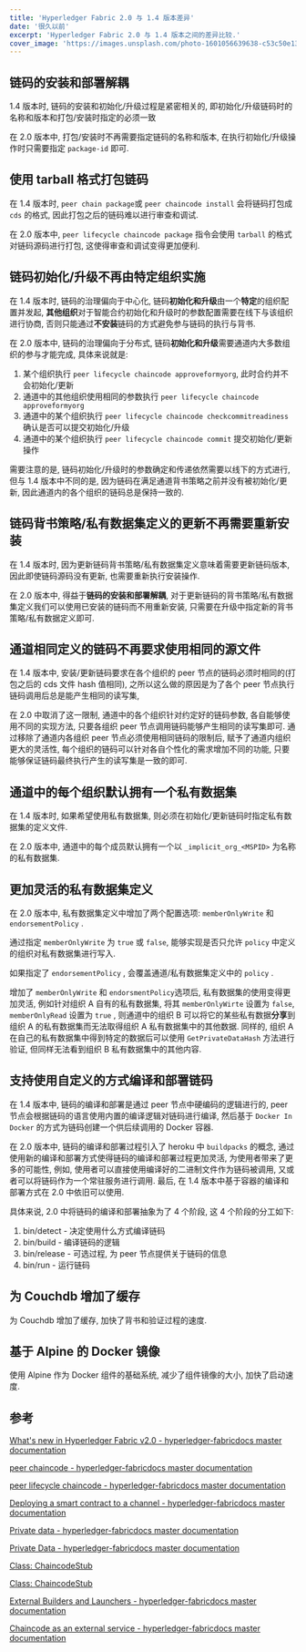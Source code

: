 ```yaml
---
title: 'Hyperledger Fabric 2.0 与 1.4 版本差异'
date: '很久以前'
excerpt: 'Hyperledger Fabric 2.0 与 1.4 版本之间的差异比较.'
cover_image: 'https://images.unsplash.com/photo-1601056639638-c53c50e13ead?ixlib=rb-1.2.1&ixid=MnwxMjA3fDB8MHxwaG90by1wYWdlfHx8fGVufDB8fHx8&auto=format&fit=crop&w=1335&q=80'
---
```


## 链码的安装和部署解耦

1.4 版本时, 链码的安装和初始化/升级过程是紧密相关的, 即初始化/升级链码时的名称和版本和打包/安装时指定的必须一致

在 2.0 版本中, 打包/安装时不再需要指定链码的名称和版本, 在执行初始化/升级操作时只需要指定 `package-id` 即可.

## 使用 tarball 格式打包链码

在 1.4 版本时, `peer chain package`或 `peer chaincode install` 会将链码打包成 `cds` 的格式, 因此打包之后的链码难以进行审查和调试.

在 2.0 版本中, `peer lifecycle chaincode package` 指令会使用 `tarball` 的格式对链码源码进行打包, 这使得审查和调试变得更加便利.

## 链码初始化/升级不再由特定组织实施

在 1.4 版本时, 链码的治理偏向于中心化, 链码**初始化和升级**由一个**特定**的组织配置并发起, **其他组织**对于智能合约初始化和升级时的参数配置需要在线下与该组织进行协商, 否则只能通过**不安装**链码的方式避免参与链码的执行与背书.

在 2.0 版本中, 链码的治理偏向于分布式, 链码**初始化和升级**需要通道内大多数组织的参与才能完成, 具体来说就是:

1. 某个组织执行 `peer lifecycle chaincode approveformyorg`, 此时合约并不会初始化/更新
2. 通道中的其他组织使用相同的参数执行 `peer lifecycle chaincode  approveformyorg`
3. 通道中的某个组织执行 `peer lifecycle chaincode checkcommitreadiness` 确认是否可以提交初始化/升级
4. 通道中的某个组织执行 `peer lifecycle chaincode commit` 提交初始化/更新操作

需要注意的是, 链码初始化/升级时的参数确定和传递依然需要以线下的方式进行, 但与 1.4 版本中不同的是, 因为链码在满足通道背书策略之前并没有被初始化/更新, 因此通道内的各个组织的链码总是保持一致的.

## 链码背书策略/私有数据集定义的更新不再需要重新安装

在 1.4 版本时, 因为更新链码背书策略/私有数据集定义意味着需要更新链码版本, 因此即使链码源码没有更新, 也需要重新执行安装操作.

在 2.0 版本中, 得益于**链码的安装和部署解耦**, 对于更新链码的背书策略/私有数据集定义我们可以使用已安装的链码而不用重新安装, 只需要在升级中指定新的背书策略/私有数据定义即可. 

## 通道相同定义的链码不再要求使用相同的源文件

在 1.4 版本中, 安装/更新链码要求在各个组织的 peer 节点的链码必须时相同的(打包之后的 cds 文件 hash 值相同), 之所以这么做的原因是为了各个 peer 节点执行链码调用后总是能产生相同的读写集, 

在 2.0 中取消了这一限制, 通道中的各个组织针对约定好的链码参数, 各自能够使用不同的实现方法, 只要各组织 peer 节点调用链码能够产生相同的读写集即可. 通过移除了通道内各组织 peer 节点必须使用相同链码的限制后, 赋予了通道内组织更大的灵活性, 每个组织的链码可以针对各自个性化的需求增加不同的功能, 只要能够保证链码最终执行产生的读写集是一致的即可.

## 通道中的每个组织默认拥有一个私有数据集

在 1.4 版本时, 如果希望使用私有数据集, 则必须在初始化/更新链码时指定私有数据集的定义文件. 

在 2.0 版本中, 通道中的每个成员默认拥有一个以 `_implicit_org_<MSPID>` 为名称的私有数据集.

## 更加灵活的私有数据集定义

在 2.0 版本中, 私有数据集定义中增加了两个配置选项: `memberOnlyWrite` 和 `endorsementPolicy` .

通过指定 `memberOnlyWrite` 为 `true` 或 `false`, 能够实现是否只允许 `policy` 中定义的组织对私有数据集进行写入. 

如果指定了 `endorsementPolicy` , 会覆盖通道/私有数据集定义中的 `policy` .

增加了 `memberOnlyWrite` 和 `endorsmentPolicy`选项后, 私有数据集的使用变得更加灵活, 例如针对组织 A 自有的私有数据集, 将其 `memberOnlyWirte` 设置为 `false`, `memberOnlyRead` 设置为 `true` , 则通道中的组织 B 可以将它的某些私有数据**分享**到组织 A 的私有数据集而无法取得组织 A 私有数据集中的其他数据. 同样的, 组织 A 在自己的私有数据集中得到特定的数据后可以使用 `GetPrivateDataHash` 方法进行验证, 但同样无法看到组织 B 私有数据集中的其他内容.

## 支持使用自定义的方式编译和部署链码

在 1.4 版本中, 链码的编译和部署是通过 peer 节点中硬编码的逻辑进行的, peer 节点会根据链码的语言使用内置的编译逻辑对链码进行编译, 然后基于 `Docker In Docker` 的方式为链码创建一个供后续调用的 Docker 容器.

在 2.0 版本中, 链码的编译和部署过程引入了 heroku 中 `buildpacks` 的概念, 通过使用新的编译和部署方式使得链码的编译和部署过程更加灵活, 为使用者带来了更多的可能性, 例如, 使用者可以直接使用编译好的二进制文件作为链码被调用, 又或者可以将链码作为一个常驻服务进行调用. 最后, 在 1.4 版本中基于容器的编译和部署方式在 2.0 中依旧可以使用.

具体来说, 2.0 中将链码的编译和部署抽象为了 4 个阶段, 这 4 个阶段的分工如下:

1. bin/detect - 决定使用什么方式编译链码
2. bin/build - 编译链码的逻辑
3. bin/release - 可选过程, 为 peer 节点提供关于链码的信息
4. bin/run - 运行链码

## 为 Couchdb 增加了缓存

为 Couchdb 增加了缓存, 加快了背书和验证过程的速度.

## 基于 Alpine 的 Docker 镜像

使用 Alpine 作为 Docker 组件的基础系统, 减少了组件镜像的大小, 加快了启动速度.

## 参考

[What's new in Hyperledger Fabric v2.0 - hyperledger-fabricdocs master documentation](https://hyperledger-fabric.readthedocs.io/en/release-2.0/whatsnew.html)

[peer chaincode - hyperledger-fabricdocs master documentation](https://hyperledger-fabric.readthedocs.io/en/release-1.4/commands/peerchaincode.html#peer-chaincode-package)

[peer lifecycle chaincode - hyperledger-fabricdocs master documentation](https://hyperledger-fabric.readthedocs.io/en/release-2.0/commands/peerlifecycle.html)

[Deploying a smart contract to a channel - hyperledger-fabricdocs master documentation](https://hyperledger-fabric.readthedocs.io/en/latest/deploy_chaincode.html)

[Private data - hyperledger-fabricdocs master documentation](https://hyperledger-fabric.readthedocs.io/en/release-2.0/private-data/private-data.html)

[Private Data - hyperledger-fabricdocs master documentation](https://hyperledger-fabric.readthedocs.io/en/release-2.0/private-data-arch.html)

[Class: ChaincodeStub](https://hyperledger.github.io/fabric-chaincode-node/release-1.4/api/fabric-shim.ChaincodeStub.html)

[Class: ChaincodeStub](https://hyperledger.github.io/fabric-chaincode-node/release-2.0/api/fabric-shim.ChaincodeStub.html#getPrivateData__anchor)

[External Builders and Launchers - hyperledger-fabricdocs master documentation](https://hyperledger-fabric.readthedocs.io/en/release-2.0/cc_launcher.html)

[Chaincode as an external service - hyperledger-fabricdocs master documentation](https://hyperledger-fabric.readthedocs.io/en/release-2.0/cc_service.html#writing-chaincode-to-run-as-an-external-service)